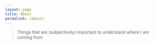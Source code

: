 ```yaml
---
layout: page
title: About
permalink: /about/
---
```


>Things that are (subjectively) important to understand where I am coming from






